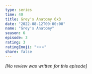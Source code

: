 ```yaml
---
type: series
time: 40
title: Grey's Anatomy 6x3
date: "2022-08-12T00:00:00"
name: "Grey's Anatomy"
season: 6
episode: 3
rating: 3
ratingEmoji: "⭐️⭐️⭐️"
share: false
---
```


_[No review was written for this episode]_
